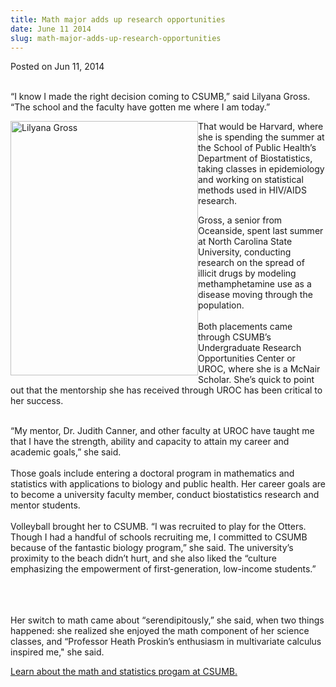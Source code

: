 ```yaml
---
title: Math major adds up research opportunities
date: June 11 2014
slug: math-major-adds-up-research-opportunities
---
```


 



<span class="date">Posted on Jun 11, 2014    </span>
<p><br>
&#x201C;I know I made the right decision coming to CSUMB,&#x201D; said Lilyana
Gross. &#x201C;The school and the faculty have gotten me where I am
today.&#x201D;</br></p>
<p><img alt="Lilyana Gross" src="https://news.csumb.edu/sites/default/files/65/attachments/news/images/lilyanagross.jpeg" style="width:300px; height:407px; float:left">That would be
Harvard, where she is spending the summer at the School of Public
Health&#x2019;s Department of Biostatistics, taking classes in
epidemiology and working on statistical methods used in HIV/AIDS
research.</img></p>
<p>Gross, a senior from Oceanside, spent last summer at North
Carolina State University, conducting research on the spread of
illicit drugs by modeling methamphetamine use as a disease moving
through the population.<br>
<br>
Both placements came through CSUMB&#x2019;s Undergraduate Research
Opportunities Center or UROC, where she is a McNair Scholar. She&#x2019;s
quick to point out that the mentorship she has received through
UROC has been critical to her success.</br></br></p>
<p>&#x201C;My mentor, Dr. Judith Canner, and other faculty at UROC have
taught me that I have the strength, ability and capacity to attain
my career and academic goals,&#x201D; she said.<br>
<br>
Those goals include entering a doctoral program in mathematics and
statistics with applications to biology and public health. Her
career goals are to become a university faculty member, conduct
biostatistics research and mentor students.<br>
<br>
Volleyball brought her to CSUMB. &#x201C;I was recruited to play for the
Otters. Though I had a handful of schools recruiting me, I
committed to CSUMB because of the fantastic biology program,&#x201D; she
said. The university&#x2019;s proximity to the beach didn&#x2019;t hurt, and she
also liked the &#x201C;culture emphasizing the empowerment of
first-generation, low-income students.&#x201D;</br></br></br></br></p>
<p>Her switch to math came about &#x201C;serendipitously,&#x201D; she said, when
two things happened: she realized she enjoyed the math component of
her science classes, and &#x201C;Professor Heath Proskin&#x2019;s enthusiasm in
multivariate calculus inspired me,&quot; she said.&#xA0;</p>
<p><a href="https://csumb.edu/math" rel="nofollow">Learn about the
math and statistics progam at CSUMB.</a></p>





```
